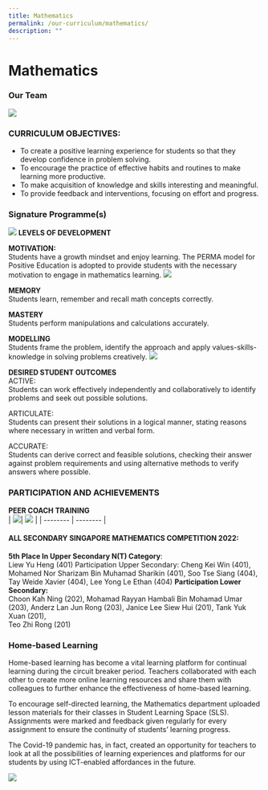 ```yaml
---
title: Mathematics
permalink: /our-curriculum/mathematics/
description: ""
---
```

# **Mathematics**

### Our Team
![](/images/MATH.jpg)
### CURRICULUM OBJECTIVES:
* To create a positive learning experience for students so that they develop confidence in problem solving.
* To encourage the practice of effective habits and routines to make learning more productive.
* To make acquisition of knowledge and skills interesting and meaningful.
* To provide feedback and interventions, focusing on effort and progress.

### Signature Programme(s)
![](/images/Math%20Dept/math%20levels%20of%20development.jpg)
**LEVELS OF DEVELOPMENT**

**MOTIVATION:**<br>
Students have a growth mindset and enjoy learning. The PERMA model for Positive Education is adopted to provide students with the necessary motivation to engage in mathematics learning. 
![](/images/Math%20Dept/math%20perma.jpg)

**MEMORY**
<br>Students learn, remember and recall math concepts correctly.&nbsp;

**MASTERY**<br>Students perform manipulations and calculations accurately.&nbsp;

**MODELLING**<br>
Students frame the problem, identify the approach and apply values-skills-knowledge in solving problems creatively.
![](/images/Math%20Dept/math%20memory-mastery-modelling.jpg)

**DESIRED STUDENT OUTCOMES**<br>
ACTIVE:<br>Students can work effectively independently and collaboratively to identify problems and seek out possible solutions.

ARTICULATE:<br>Students can present their solutions in a logical manner, stating reasons where necessary in written and verbal form.

ACCURATE:<br>Students can derive correct and feasible solutions, checking their answer against problem requirements and using alternative methods to verify answers where possible.

### PARTICIPATION AND ACHIEVEMENTS

**PEER COACH TRAINING**<br>
| ![](/images/Math%20Dept/math%20trained%20peer%20coaches%202021.jpg)| ![](/images/Math%20Dept/math%20trained%20peer%20coaches%202022.jpg) |
| -------- | -------- |
#### **ALL SECONDARY SINGAPORE MATHEMATICS COMPETITION 2022:** <br>
**5th Place In Upper Secondary N(T) Category**: <br>Liew Yu Heng (401) 
Participation Upper Secondary: Cheng Kei Win (401), Mohamed Nor Sharizam Bin Muhamad Sharikin (401), Soo Tse Siang (404), <br>Tay Weide Xavier (404), Lee Yong Le Ethan (404)
**Participation Lower Secondary:** <br>Choon Kah Ning (202), Mohamad Rayyan Hambali Bin Mohamad Umar (203), Anderz Lan Jun Rong (203), Janice Lee Siew Hui (201), Tank Yuk Xuan (201),<br>Teo Zhi Rong (201)

### Home-based Learning

Home-based learning has become a vital learning platform for continual learning during the circuit breaker period. Teachers collaborated with each other to create more online learning resources and share them with colleagues to further enhance the effectiveness of home-based learning.

To encourage self-directed learning, the Mathematics department uploaded lesson materials for their classes in Student Learning Space (SLS). Assignments were marked and feedback given regularly for every assignment to ensure the continuity of students’ learning progress.

The Covid-19 pandemic has, in fact, created an opportunity for teachers to look at all the possibilities of learning experiences and platforms for our students by using ICT-enabled affordances in the future.

![](/images/MATH41.jpg)